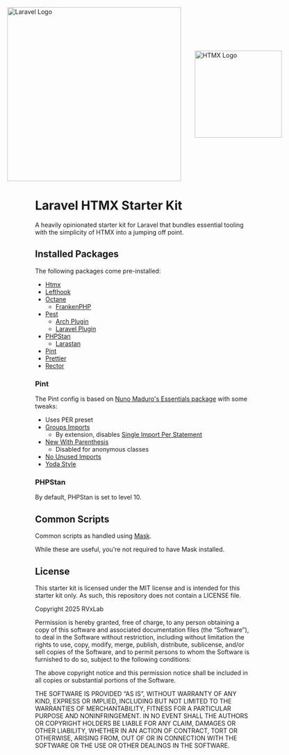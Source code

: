 <div style="display: flex; gap: 2rem; align-items: center; justify-content: center;">
<img src="https://raw.githubusercontent.com/laravel/art/master/logo-lockup/5%20SVG/2%20CMYK/1%20Full%20Color/laravel-logolockup-cmyk-red.svg" width="400" alt="Laravel Logo">
<img src="https://raw.githubusercontent.com/bigskysoftware/htmx/f690d928342b6334fa539cfbd4be515748d2ba0f/www/static/img/htmx_logo.2.png" width="200" alt="HTMX Logo">
</div>

# Laravel HTMX Starter Kit

A heavily opinionated starter kit for Laravel that bundles essential tooling with the simplicity of HTMX into a jumping off point.

## Installed Packages

The following packages come pre-installed:

- [Htmx](https://htmx.org)
- [Lefthook](https://lefthook.dev)
- [Octane](https://laravel.com/docs/octane)
  - [FrankenPHP](https://frankenphp.dev)
- [Pest](https://pestphp.com)
  - [Arch Plugin](https://pestphp.com/docs/arch-testing)
  - [Laravel Plugin](https://pestphp.com/docs/plugins#laravel)
- [PHPStan](https://phpstan.org)
  - [Larastan](https://github.com/larastan/larastan)
- [Pint](https://laravel.com/docs/pint)
- [Prettier](https://prettier.io)
- [Rector](https://getrector.com)

### Pint

The Pint config is based on [Nuno Maduro's Essentials package](https://github.com/nunomaduro/essentials) with some tweaks:

- Uses PER preset
- [Groups Imports](https://cs.symfony.com/doc/rules/import/group_import.html)
  - By extension, disables [Single Import Per Statement](https://cs.symfony.com/doc/rules/import/single_import_per_statement.html)
- [New With Parenthesis](https://cs.symfony.com/doc/rules/operator/new_with_parentheses.html)
  - Disabled for anonymous classes
- [No Unused Imports](https://cs.symfony.com/doc/rules/import/no_unused_imports.html)
- [Yoda Style](https://cs.symfony.com/doc/rules/control_structure/yoda_style.html)

### PHPStan

By default, PHPStan is set to level 10.

## Common Scripts

Common scripts as handled using [Mask](https://github.com/jacobdeichert/mask).

While these are useful, you're not required to have Mask installed.

## License

This starter kit is licensed under the MIT license and is intended for this starter kit only. As such, this repository does not contain a LICENSE file.

Copyright 2025 RVxLab

Permission is hereby granted, free of charge, to any person obtaining a copy of this software and associated documentation files (the “Software”), to deal in the Software without restriction, including without limitation the rights to use, copy, modify, merge, publish, distribute, sublicense, and/or sell copies of the Software, and to permit persons to whom the Software is furnished to do so, subject to the following conditions:

The above copyright notice and this permission notice shall be included in all copies or substantial portions of the Software.

THE SOFTWARE IS PROVIDED “AS IS”, WITHOUT WARRANTY OF ANY KIND, EXPRESS OR IMPLIED, INCLUDING BUT NOT LIMITED TO THE WARRANTIES OF MERCHANTABILITY, FITNESS FOR A PARTICULAR PURPOSE AND NONINFRINGEMENT. IN NO EVENT SHALL THE AUTHORS OR COPYRIGHT HOLDERS BE LIABLE FOR ANY CLAIM, DAMAGES OR OTHER LIABILITY, WHETHER IN AN ACTION OF CONTRACT, TORT OR OTHERWISE, ARISING FROM, OUT OF OR IN CONNECTION WITH THE SOFTWARE OR THE USE OR OTHER DEALINGS IN THE SOFTWARE.
